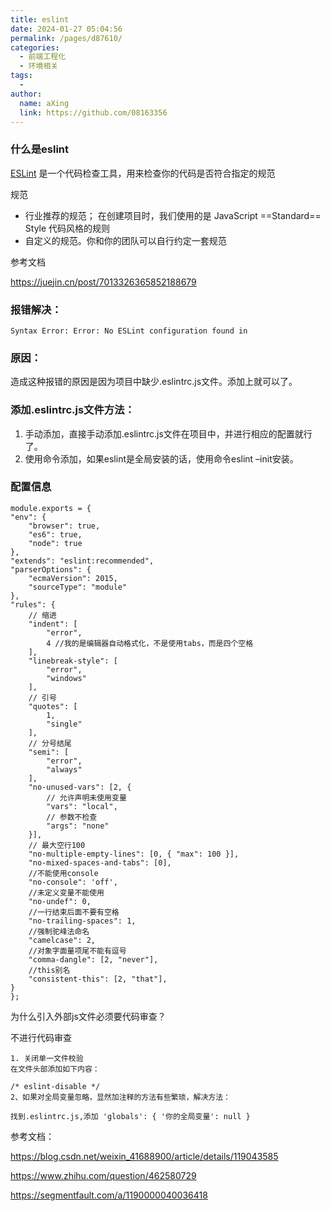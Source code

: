 ```yaml
---
title: eslint
date: 2024-01-27 05:04:56
permalink: /pages/d87610/
categories:
  - 前端工程化
  - 环境相关
tags:
  - 
author: 
  name: aXing
  link: https://github.com/08163356
---
```







### 什么是eslint

[ESLint](https://link.juejin.cn/?target=http%3A%2F%2Feslint.cn%2F) 是一个代码检查工具，用来检查你的代码是否符合指定的规范

规范

- 行业推荐的规范； 在创建项目时，我们使用的是 JavaScript ==Standard== Style 代码风格的规则
- 自定义的规范。你和你的团队可以自行约定一套规范

参考文档

https://juejin.cn/post/7013326365852188679

### 报错解决：

```
Syntax Error: Error: No ESLint configuration found in
```

### 原因：

造成这种报错的原因是因为项目中缺少.eslintrc.js文件。添加上就可以了。

### 添加.eslintrc.js文件方法：

1. 手动添加，直接手动添加.eslintrc.js文件在项目中，并进行相应的配置就行了。
2. 使用命令添加，如果eslint是全局安装的话，使用命令eslint –init安装。

### 配置信息

```
module.exports = {
"env": {
    "browser": true,
    "es6": true,
    "node": true
},
"extends": "eslint:recommended",
"parserOptions": {
    "ecmaVersion": 2015,
    "sourceType": "module"
},
"rules": {
    // 缩进
    "indent": [
        "error",
        4 //我的是编辑器自动格式化，不是使用tabs，而是四个空格
    ],
    "linebreak-style": [
        "error",
        "windows"
    ],
    // 引号
    "quotes": [
        1,
        "single"
    ],
    // 分号结尾
    "semi": [
        "error",
        "always"
    ],
    "no-unused-vars": [2, {
        // 允许声明未使用变量
        "vars": "local",
        // 参数不检查
        "args": "none"
    }],
    // 最大空行100
    "no-multiple-empty-lines": [0, { "max": 100 }],
    "no-mixed-spaces-and-tabs": [0],
    //不能使用console
    "no-console": 'off',
    //未定义变量不能使用
    "no-undef": 0,
    //一行结束后面不要有空格
    "no-trailing-spaces": 1,
    //强制驼峰法命名
    "camelcase": 2,
    //对象字面量项尾不能有逗号
    "comma-dangle": [2, "never"],
    //this别名
    "consistent-this": [2, "that"],
}
};
```

为什么引入外部js文件必须要代码审查？



不进行代码审查

```
1. 关闭单一文件校验
在文件头部添加如下内容：

/* eslint-disable */
2、如果对全局变量忽略，显然加注释的方法有些繁琐，解决方法：

找到.eslintrc.js,添加 'globals': { '你的全局变量': null }
```

参考文档：

https://blog.csdn.net/weixin_41688900/article/details/119043585

https://www.zhihu.com/question/462580729

https://segmentfault.com/a/1190000040036418
